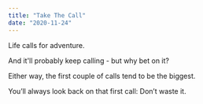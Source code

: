 ```yaml
---
title: "Take The Call"
date: "2020-11-24"
---
```


Life calls for adventure.

And it'll probably keep calling - but why bet on it?

Either way, the first couple of calls tend to be the biggest.

You’ll always look back on that first call: Don’t waste it.
